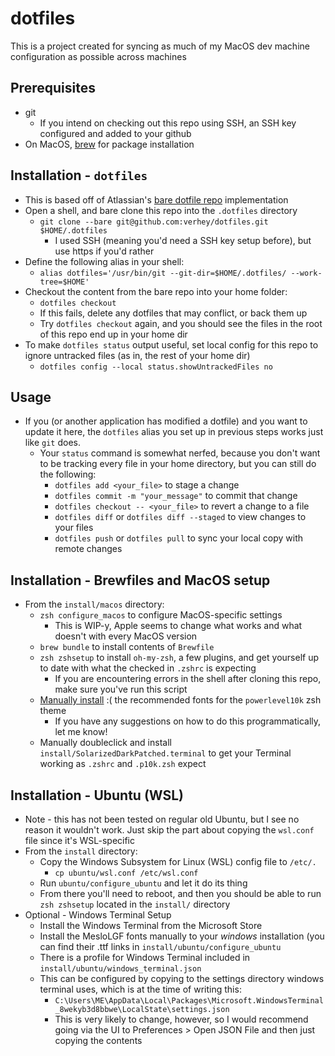 # dotfiles

This is a project created for syncing as much of my MacOS dev machine configuration as possible across machines

## Prerequisites

* git
  * If you intend on checking out this repo using SSH, an SSH key configured and added to your github
* On MacOS, [brew](https://brew.sh/) for package installation

## Installation - `dotfiles`

* This is based off of Atlassian's [bare dotfile repo](https://www.atlassian.com/git/tutorials/dotfiles) implementation
* Open a shell, and bare clone this repo into the `.dotfiles` directory
  * `git clone --bare git@github.com:verhey/dotfiles.git $HOME/.dotfiles`
    * I used SSH (meaning you'd need a SSH key setup before), but use https if you'd rather
* Define the following alias in your shell:
  * `alias dotfiles='/usr/bin/git --git-dir=$HOME/.dotfiles/ --work-tree=$HOME'`
* Checkout the content from the bare repo into your home folder:
  * `dotfiles checkout`
  * If this fails, delete any dotfiles that may conflict, or back them up
  * Try `dotfiles checkout` again, and you should see the files in the root of this repo end up in your home dir
* To make `dotfiles status` output useful, set local config for this repo to ignore untracked files (as in, the rest of your home dir)
  * `dotfiles config --local status.showUntrackedFiles no`

## Usage

* If you (or another application has modified a dotfile) and you want to update it here, the `dotfiles` alias you set up in previous steps works just like `git` does.
  * Your `status` command is somewhat nerfed, because you don't want to be tracking every file in your home directory, but you can still do the following:
    * `dotfiles add <your_file>` to stage a change
    * `dotfiles commit -m "your_message"` to commit that change
    * `dotfiles checkout -- <your_file>` to revert a change to a file
    * `dotfiles diff` or `dotfiles diff --staged` to view changes to your files
    * `dotfiles push` or `dotfiles pull` to sync your local copy with remote changes

## Installation - Brewfiles and MacOS setup

* From the `install/macos` directory:
  * `zsh configure_macos` to configure MacOS-specific settings
    * This is WIP-y, Apple seems to change what works and what doesn't with every MacOS version
  * `brew bundle` to install contents of `Brewfile`
  * `zsh zshsetup` to install `oh-my-zsh`, a few plugins, and get yourself up to date with what the checked in `.zshrc` is expecting
    * If you are encountering errors in the shell after cloning this repo, make sure you've run this script
  * [Manually install](https://github.com/romkatv/powerlevel10k#fonts) :( the recommended fonts for the `powerlevel10k` zsh theme
    * If you have any suggestions on how to do this programmatically, let me know!
  * Manually doubleclick and install `install/SolarizedDarkPatched.terminal` to get your Terminal working as `.zshrc` and `.p10k.zsh` expect

## Installation - Ubuntu (WSL)

* Note - this has not been tested on regular old Ubuntu, but I see no reason it wouldn't work. Just skip the part about copying the `wsl.conf` file since it's WSL-specific
* From the `install` directory:
  * Copy the Windows Subsystem for Linux (WSL) config file to `/etc/.`
    * `cp ubuntu/wsl.conf /etc/wsl.conf`
  * Run `ubuntu/configure_ubuntu` and let it do its thing
  * From there you'll need to reboot, and then you should be able to run `zsh zshsetup` located in the `install/` directory
* Optional - Windows Terminal Setup
  * Install the Windows Terminal from the Microsoft Store
  * Install the MesloLGF fonts manually to your *windows* installation (you can find their .ttf links in `install/ubuntu/configure_ubuntu`
  * There is a profile for Windows Terminal included in `install/ubuntu/windows_terminal.json`
  * This can be configured by copying to the settings directory windows terminal uses, which is at the time of writing this:
    * `C:\Users\ME\AppData\Local\Packages\Microsoft.WindowsTerminal_8wekyb3d8bbwe\LocalState\settings.json`
    * This is very likely to change, however, so I would recommend going via the UI to Preferences > Open JSON File and then just copying the contents
